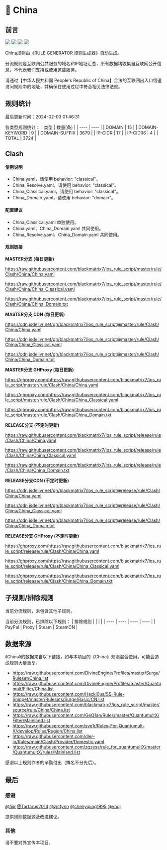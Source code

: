 # 🧸 China

## 前言

![](https://shields.io/badge/-移除重复规则-ff69b4) ![](https://shields.io/badge/-DOMAIN与DOMAIN--SUFFIX合并-green) ![](https://shields.io/badge/-DOMAIN--SUFFIX间合并-critical) ![](https://shields.io/badge/-DOMAIN--SUFFIX与DOMAIN--KEYWORD合并-blue) 

China规则由《RULE GENERATOR 规则生成器》自动生成。

分流规则是互联网公共服务的域名和IP地址汇总，所有数据均收集自互联网公开信息，不代表我们支持或使用这些服务。

请通过【中华人民共和国 People's Republic of China】合法的互联网出入口信道访问规则中的地址，并确保在使用过程中符合相关法律法规。

## 规则统计

最后更新时间：2024-02-03 01:46:31

各类型规则统计：
| 类型 | 数量(条)  | 
| ---- | ----  |
| DOMAIN | 15  | 
| DOMAIN-KEYWORD | 9  | 
| DOMAIN-SUFFIX | 3679  | 
| IP-CIDR | 17  | 
| IP-CIDR6 | 4  | 
| TOTAL | 3724  | 


## Clash 

#### 使用说明
- China.yaml，请使用 behavior: "classical"。
- China_Resolve.yaml，请使用 behavior: "classical"。
- China_Classical.yaml，请使用 behavior: "classical"。
- China_Domain.yaml，请使用 behavior: "domain"。

#### 配置建议
- China_Classical.yaml 单独使用。
- China.yaml、China_Domain.yaml 共同使用。
- China_Resolve.yaml、China_Domain.yaml 共同使用。

#### 规则链接
**MASTER分支 (每日更新)**

https://raw.githubusercontent.com/blackmatrix7/ios_rule_script/master/rule/Clash/China/China.yaml

https://raw.githubusercontent.com/blackmatrix7/ios_rule_script/master/rule/Clash/China/China_Classical.yaml

https://raw.githubusercontent.com/blackmatrix7/ios_rule_script/master/rule/Clash/China/China_Domain.txt

**MASTER分支 CDN (每日更新)**

https://cdn.jsdelivr.net/gh/blackmatrix7/ios_rule_script@master/rule/Clash/China/China.yaml

https://cdn.jsdelivr.net/gh/blackmatrix7/ios_rule_script@master/rule/Clash/China/China_Classical.yaml

https://cdn.jsdelivr.net/gh/blackmatrix7/ios_rule_script@master/rule/Clash/China/China_Domain.txt

**MASTER分支 GHProxy (每日更新)**

https://ghproxy.com/https://raw.githubusercontent.com/blackmatrix7/ios_rule_script/master/rule/Clash/China/China.yaml

https://ghproxy.com/https://raw.githubusercontent.com/blackmatrix7/ios_rule_script/master/rule/Clash/China/China_Classical.yaml

https://ghproxy.com/https://raw.githubusercontent.com/blackmatrix7/ios_rule_script/master/rule/Clash/China/China_Domain.txt

**RELEASE分支 (不定时更新)**

https://raw.githubusercontent.com/blackmatrix7/ios_rule_script/release/rule/Clash/China/China.yaml

https://raw.githubusercontent.com/blackmatrix7/ios_rule_script/release/rule/Clash/China/China_Classical.yaml

https://raw.githubusercontent.com/blackmatrix7/ios_rule_script/release/rule/Clash/China/China_Domain.txt

**RELEASE分支CDN (不定时更新)**

https://cdn.jsdelivr.net/gh/blackmatrix7/ios_rule_script@release/rule/Clash/China/China.yaml

https://cdn.jsdelivr.net/gh/blackmatrix7/ios_rule_script@release/rule/Clash/China/China_Classical.yaml

https://cdn.jsdelivr.net/gh/blackmatrix7/ios_rule_script@release/rule/Clash/China/China_Domain.txt

**RELEASE分支 GHProxy (不定时更新)**

https://ghproxy.com/https://raw.githubusercontent.com/blackmatrix7/ios_rule_script/release/rule/Clash/China/China.yaml

https://ghproxy.com/https://raw.githubusercontent.com/blackmatrix7/ios_rule_script/release/rule/Clash/China/China_Classical.yaml

https://ghproxy.com/https://raw.githubusercontent.com/blackmatrix7/ios_rule_script/release/rule/Clash/China/China_Domain.txt

## 子规则/排除规则


当前分流规则，未包含其他子规则。

当前分流规则，已排除以下规则：
| 排除规则  |  |  |  | 
| ---- | ---- | ---- | ----  |
| PayPal | Proxy | Steam | SteamCN  | 

## 数据来源

《China》的数据来自以下链接，如与本项目的《China》规则混合使用，可能会造成规则大量重复。

- https://raw.githubusercontent.com/DivineEngine/Profiles/master/Surge/Ruleset/China.list
- https://raw.githubusercontent.com/DivineEngine/Profiles/master/Quantumult/Filter/China.list
- https://raw.githubusercontent.com/Hackl0us/SS-Rule-Snippet/master/Rulesets/Surge/Basic/CN.list
- https://raw.githubusercontent.com/blackmatrix7/ios_rule_script/master/source/rule/China/China.list
- https://raw.githubusercontent.com/GeQ1an/Rules/master/QuantumultX/Filter/Mainland.list
- https://raw.githubusercontent.com/sve1r/Rules-For-Quantumult-X/develop/Rules/Region/China.list
- https://raw.githubusercontent.com/dler-io/Rules/main/Clash/Provider/Domestic.yaml
- https://raw.githubusercontent.com/zqzess/rule_for_quantumultX/master/QuantumultX/rules/Mainland.list


感谢以上规则作者的辛勤付出（排名不分先后）。

## 最后

### 感谢

[@fiiir](https://github.com/fiiir) [@Tartarus2014](https://github.com/Tartarus2014) [@zjcfynn](https://github.com/zjcfynn) [@chenyiping1995](https://github.com/chenyiping1995) [@vhdj](https://github.com/vhdj)

提供规则数据源及改进建议。

### 其他

请不要对外宣传本项目。